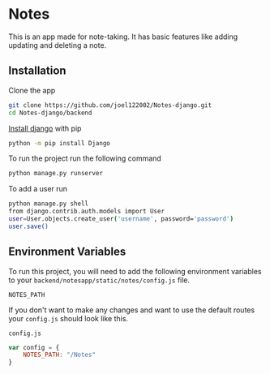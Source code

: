 
# Notes

This is an app made for note-taking. It has basic features like adding updating and deleting a note.

## Installation
Clone the app

```bash
git clone https://github.com/joel122002/Notes-django.git
cd Notes-django/backend
```

[Install django](https://docs.djangoproject.com/en/4.0/topics/install/#s-installing-an-official-release-with-pip) with pip

```bash
python -m pip install Django
```

To run the project run the following command
```bash
python manage.py runserver
```

To add a user run
```bash
python manage.py shell
from django.contrib.auth.models import User
user=User.objects.create_user('username', password='password')
user.save()
```
## Environment Variables

To run this project, you will need to add the following environment variables to your `backend/notesapp/static/notes/config.js` file.

`NOTES_PATH`

If you don't want to make any changes and want to use the default routes your `config.js` should look like this.

`config.js`
```js
var config = {
    NOTES_PATH: "/Notes"
}
```


